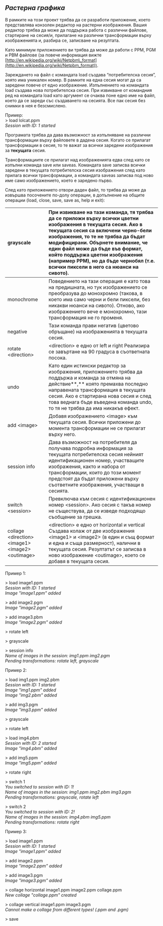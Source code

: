 ## ***Растерна графика***

В рамките на този проект трябва да се разработи приложение, което представлява конзолен редактор на растерни изображения. Вашия редактор трябва да може да поддържа работа с различни файлове, стартиране на сесия/и, прилагане на различни трансформации върху изображенията и, разбира се, записване на резултата.

Като минимум приложението ви трябва да може да работи с PPM, PGM и PBM файлове (за повече информация вижте [http://en.wikipedia.org/wiki/Netpbm\_format](http://en.wikipedia.org/wiki/Netpbm_format)).

Зареждането на файл с командата load създава “потребителска сесия”, която има уникален номер. В рамките на една сесия могат да са заредени повече от едно изображение. Изпълнението на командата load създава нова потребителска сесия. При извикване от командния ред на командата load като аргумент се очаква поне едно име на файл, което да се зареди със създаването на сесията. Все пак сесия без снимки в нея е безсмислено.

Пример:  
\> load lolcat.ppm  
*Session with ID: 1 started*

Програмата трябва да дава възможност за изпълняване на различни трансформации върху файловете в дадена сесия. Когато се прилагат трансформации в сесия, то те важат за всички заредени изображения за **текущата** сесия. 

Трансформациите се прилагат над изображенията едва след като се изпълни команда save или saveas. Командата save записва всички заредени в текущата потребителска сесия изображения след като прилага всички трансформации, а командата saveas записва под ново име само изображението, което е заредено първо.

След като приложението отвори даден файл, то трябва да може да извършва посочените по-долу операции, в допълнение на общите операции (load, close, save, save as, help и exit):

| grayscale | При извикване на тази команда, тя трябва да се приложи върху всички цветни изображения в текущата сесия. Ако в текущата сесия са включени черно-бели изображения, то те не трябва да бъдат модифицирани. Обърнете внимание, че един файл може да бъде във формат, който поддържа цветни изображения  (например PPM), но да бъде чернобял (т.е. всички пиксели в него са нюанси на сивото). |
| :---- | :---- |
| monochrome | Поведението на тази операция е като това на предишната, но тук изображението се преобразува до монохромно (такова, в което има само черни и бели пиксели, без никакви нюанси на сивото). Отново, ако изображението вече е монохромно, тази трансформация не го променя. |
| negative | Тази команда прави негатив (цветово обръщане) на изображенията в текущата сесия. |
| rotate \<direction\> | \<direction\> е едно от left и right Реализира се завъртане на 90 градуса в съответната посока. |
| undo | Като един истински редактор за изображения, приложението трябва да поддържа и команда за отмяна на действие**,** която премахва последно направената трансформация в текущата сесия. Ако е стартирана нова сесия и след това веднага бъде въведена команда undo, то тя не трябва да има никакъв ефект. |
| add \<image\> | Добавя изображението \<image\> към текущата сесия. Всички приложени до момента трансформации не се прилагат върху него. |
| session info | Дава възможност на потребителя да получава подробна информация за текущата потребителска сесия  нейният идентификационен номер, участващите изображения, както и набора от трансформации, които до този момент предстоят да бъдат приложени върху съответните изображения, участващи в сесията. |
| switch \<session\> | Превключва към сесия с идентификационен номер \<session\>. Ако сесия с такъв номер не съществува, да се изведе подходящо съобщение за грешка. |
| collage \<direction\> \<image1\> \<image2\> \<outimage\> | \<direction\> е едно от horizontal и vertical Създава колаж от две изображения \<image1\> и \<image2\> (в един и същ формат и една и съща размерност), налични в текущата сесия. Резултатът се записва в ново изображение \<outimage\>, което се добавя в текущата сесия. |

Пример 1:

\> load image1.ppm  
*Session with ID: 1 started*  
*Image "image1.ppm" added*

\> add image2.pgm  
*Image "image2.pgm" added*

\> add image3.pbm  
*Image "image2.pgm" added*

\> rotate left

\> grayscale

\> session info  
*Name of images in the session: img1.ppm img2.pgm*  
*Pending transformations: rotate left, grayscale*

Пример 2:

\> load img1.ppm img2.pbm  
*Session with ID: 1 started*  
*Image "img1.ppm" added*  
*Image "img2.pbm" added*

\> add img3.pgm  
*Image "img3.ppm" added*

\> grayscale

\> rotate left

\> load img4.pbm  
*Session with ID: 2 started*  
*Image "img4.pbm" added*

\> add img5.ppm  
*Image "img5.ppm" added*

\> rotate right

\> switch 1   
*You switched to session with ID: 1\!*  
*Name of images in the session: img1.ppm img2.pbm img3.pgm*  
*Pending transformations: grayscale, rotate left*

\> switch 2  
*You switched to session with ID: 2\!*  
*Name of images in the session: img4.pbm img5.ppm*  
*Pending transformations: rotate right*

Пример 3:

\> load image1.ppm  
*Session with ID: 1 started*  
*Image "image1.ppm" added*

\> add image2.ppm  
*Image "image2.ppm" added*

\> add image3.pgm  
*Image "image3.pgm" added*

\> collage horizontal image1.ppm image2.ppm collage.ppm  
*New collage "collage.ppm" created*

\> collage vertical image1.ppm image3.pgm  
*Cannot make a collage from different types\! (.ppm and .pgm)*

\> save